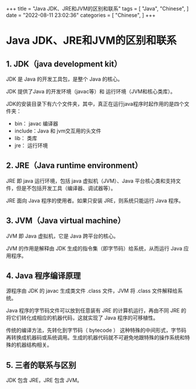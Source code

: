 +++
title = "Java JDK、JRE和JVM的区别和联系"
tags = [
"Java",
"Chinese",
]
date = "2022-08-11 23:02:36"
categories = [
"Chinese",
]
+++
# Java JDK、JRE和JVM的区别和联系



## 1\. JDK（java development kit）

JDK 是 Java 的开发工具包，是整个 Java 的核心。

JDK 提供了Java 的开发环境（javac等）和 运行环境（JVM和核心类库）。

JDK的安装目录下有六个文件夹，其中，真正在运行java程序时起作用的是四个文件夹：

  * bin： javac 编译器
  * include：Java 和 jvm交互用的头文件
  * lib： 类库
  * jre： 运行环境



## 2\. JRE（Java runtime environment）

JRE 即 java 运行环境，包括 java 虚拟机（JVM）、Java 平台核心类和支持文件，但是不包括开发工具（编译器、调试器等）。

JRE 面向 Java 程序的使用者。如果只安装 JRE，则系统只能运行 Java 程序。



## 3\. JVM（Java virtual machine）

JVM 即 Java 虚拟机，它是 Java 跨平台的核心。

JVM 的作用是解释由 JDK 生成的指令集（即字节码）给系统，从而运行 Java 应用程序。



## 4\. Java 程序编译原理

源程序由 JDK 的 javac 生成类文件 .class 文件，JVM 将 .class 文件解释给系统。

Java 程序的字节码文件可以放到任意装有 JRE 的计算机运行，再由不同 JRE 的将它们转化成相应的机器代码，这就实现了 Java 程序的可移植性。

传统的编译方法，先转化到字节码（ bytecode ）
这种特殊的中间形式，字节码再转换成机器码或系统调用。生成的机器代码就不可避免地跟特殊的操作系统和特殊的机器结构相关。



## 5\. 三者的联系与区别

JDK 包含 JRE，JRE 包含 JVM。



